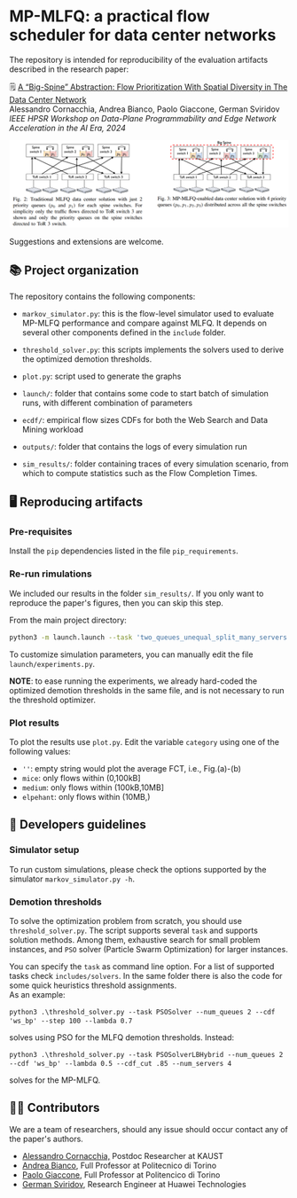 # MP-MLFQ: a practical flow scheduler for data center networks

The repository is intended for reproducibility of the evaluation artifacts described in the research paper:

:spiral_notepad: [A “Big-Spine” Abstraction: Flow Prioritization
With Spatial Diversity in The Data Center Network](https://iris.polito.it/handle/11583/2989653)  
Alessandro Cornacchia, Andrea Bianco, Paolo Giaccone, German Sviridov  
*IEEE HPSR Workshop on Data-Plane Programmability and Edge Network
Acceleration in the AI Era, 2024*


<div align="center">
<img src="./overview.png" alt="drawing" width="800"/>
</div>
<p></p>

Suggestions and extensions are welcome.

## :books: Project organization
The repository contains the following components:

- `markov_simulator.py`: this is the flow-level simulator used to evaluate MP-MLFQ performance and compare against MLFQ. It depends on several other components defined in the `include` folder.

- `threshold_solver.py`: this scripts implements the solvers used to derive the optimized demotion thresholds. 

- `plot.py`: script used to generate the graphs

- `launch/`: folder that contains some code to start batch of simulation runs, with different combination of parameters

- `ecdf/`: empirical flow sizes CDFs for both the Web Search and Data Mining workload

- `outputs/`: folder that contains the logs of every simulation run

- `sim_results/`: folder containing traces of every simulation scenario, from which to compute statistics such as the Flow Completion Times.

## :desktop_computer: Reproducing artifacts
### Pre-requisites
Install the `pip` dependencies listed in the file `pip_requirements`. 

### Re-run rimulations
We included our results in the folder `sim_results/`. If you only want to reproduce the paper's figures, then you can skip this step. 

From the main project directory:

```bash
python3 -m launch.launch --task 'two_queues_unequal_split_many_servers'
```

To customize simulation parameters, you can manually edit the file `launch/experiments.py`.

**NOTE**: to ease running the experiments, we already hard-coded the optimized demotion thresholds in the same file, and is not necessary to run the threshold optimizer.


### Plot results
To plot the results use `plot.py`. Edit the variable `category` using one of the following values:

* `''`: empty string would plot the average FCT, i.e., Fig.(a)-(b)
* `mice`: only flows within (0,100kB]
* `medium`: only flows within (100kB,10MB]
* `elpehant`: only flows within (10MB,)


## :rocket: Developers guidelines

### Simulator setup
To run custom simulations, please check the options supported by the simulator `markov_simulator.py -h`. 

### Demotion thresholds
To solve the optimization problem from scratch, you should use `threshold_solver.py`. The script supports several `task` and supports solution methods. Among them, exhaustive search for small problem instances, and `PSO` solver (Particle Swarm Optimization) for larger instances.

You can specify the `task` as command line option. For a list of supported tasks check `includes/solvers`. In the same folder there is also the code for some quick heuristics threshold assignments.  
As an example:
```
python3 .\threshold_solver.py --task PSOSolver --num_queues 2 --cdf 'ws_bp' --step 100 --lambda 0.7
```

solves using PSO for the MLFQ demotion thresholds. Instead:

```
python3 .\threshold_solver.py --task PSOSolverLBHybrid --num_queues 2 --cdf 'ws_bp' --lambda 0.5 --cdf_cut .85 --num_servers 4
```

solves for the MP-MLFQ.


## :man_scientist: Contributors

We are a team of researchers, should any issue should occur contact any of the paper's authors.

* [Alessandro Cornacchia,](https://www.polito.it/en/staff?p=alessandro.cornacchia) Postdoc Researcher at KAUST
* [Andrea Bianco](https://www.polito.it/personale?p=andrea.bianco), Full Professor at Politecnico di Torino
* [Paolo Giaccone](https://www.polito.it/personale?p=paolo.giaccone), Full Professor at Politencico di Torino
* [German Sviridov](https://www.linkedin.com/in/german-sviridov/?originalSubdomain=de), Research Engineer at Huawei Technologies
